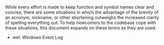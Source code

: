 While every effort is made to keep function and symbol names clear and concise,
there are some situations in which the advantage of the brevity of an acronym,
nickname, or other shortening outweighs the increased clarity of spelling
everything out. To help newcomers to the codebase cope with these situations,
this document expands on these terms as they are used.

 * wel: Windows Event Log
